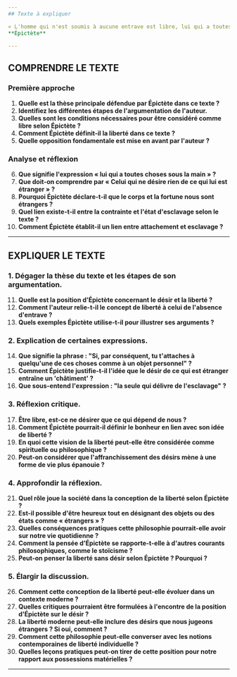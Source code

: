 ```yaml
---
## Texte à expliquer

« L'homme qui n'est soumis à aucune entrave est libre, lui qui a toutes choses sous la main, à son gré. Mais celui que l'on peut entraver ou contraindre, à qui l'on peut faire obstacle, celui que l'on peut, malgré lui, jeter dans quelque difficulté, celui-là est esclave. Et quel est l'homme qui est affranchi de toute entrave ? Celui qui ne désire rien de ce qui lui est étranger. Et quelles choses nous sont étrangères ? Celles qu'il ne dépend de nous ni d'avoir, ni de n'avoir pas, ni d'avoir avec telles ou telles qualités, ou en telles conditions. Donc le corps nous est étranger, ses membres nous sont étrangers, la fortune nous est étrangère. Si, par conséquent, tu t'attaches à quelqu'une de ces choses comme à un objet personnel, tu recevras le châtiment que mérite celui qui désire ce qui lui est étranger. Telle est la route qui conduit à la liberté ; la seule qui délivre de l'esclavage. »  
**Épictète**

---
```


## COMPRENDRE LE TEXTE

### Première approche

1. **Quelle est la thèse principale défendue par Épictète dans ce texte ?**  
2. **Identifiez les différentes étapes de l'argumentation de l'auteur.**  
3. **Quelles sont les conditions nécessaires pour être considéré comme libre selon Épictète ?**  
4. **Comment Épictète définit-il la liberté dans ce texte ?**  
5. **Quelle opposition fondamentale est mise en avant par l'auteur ?**  

### Analyse et réflexion

6. **Que signifie l'expression « lui qui a toutes choses sous la main » ?**  
7. **Que doit-on comprendre par « Celui qui ne désire rien de ce qui lui est étranger » ?**  
8. **Pourquoi Épictète déclare-t-il que le corps et la fortune nous sont étrangers ?**  
9. **Quel lien existe-t-il entre la contrainte et l'état d'esclavage selon le texte ?**  
10. **Comment Épictète établit-il un lien entre attachement et esclavage ?**  

---

## EXPLIQUER LE TEXTE

### 1. Dégager la thèse du texte et les étapes de son argumentation.

11. **Quelle est la position d'Épictète concernant le désir et la liberté ?**  
12. **Comment l'auteur relie-t-il le concept de liberté à celui de l'absence d'entrave ?**  
13. **Quels exemples Épictète utilise-t-il pour illustrer ses arguments ?**

### 2. Explication de certaines expressions.

14. **Que signifie la phrase : "Si, par conséquent, tu t'attaches à quelqu'une de ces choses comme à un objet personnel" ?**  
15. **Comment Épictète justifie-t-il l'idée que le désir de ce qui est étranger entraîne un 'châtiment' ?**  
16. **Que sous-entend l'expression : "la seule qui délivre de l'esclavage" ?**

### 3. Réflexion critique.

17. **Être libre, est-ce ne désirer que ce qui dépend de nous ?**  
18. **Comment Épictète pourrait-il définir le bonheur en lien avec son idée de liberté ?**  
19. **En quoi cette vision de la liberté peut-elle être considérée comme spirituelle ou philosophique ?**  
20. **Peut-on considérer que l'affranchissement des désirs mène à une forme de vie plus épanouie ?**  

### 4. Approfondir la réflexion.

21. **Quel rôle joue la société dans la conception de la liberté selon Épictète ?**  
22. **Est-il possible d'être heureux tout en désignant des objets ou des états comme « étrangers » ?**  
23. **Quelles conséquences pratiques cette philosophie pourrait-elle avoir sur notre vie quotidienne ?**  
24. **Comment la pensée d'Épictète se rapporte-t-elle à d'autres courants philosophiques, comme le stoïcisme ?**  
25. **Peut-on penser la liberté sans désir selon Épictète ? Pourquoi ?**

### 5. Élargir la discussion.

26. **Comment cette conception de la liberté peut-elle évoluer dans un contexte moderne ?**  
27. **Quelles critiques pourraient être formulées à l'encontre de la position d'Épictète sur le désir ?**  
28. **La liberté moderne peut-elle inclure des désirs que nous jugeons étrangers ? Si oui, comment ?**  
29. **Comment cette philosophie peut-elle converser avec les notions contemporaines de liberté individuelle ?**  
30. **Quelles leçons pratiques peut-on tirer de cette position pour notre rapport aux possessions matérielles ?**  

---